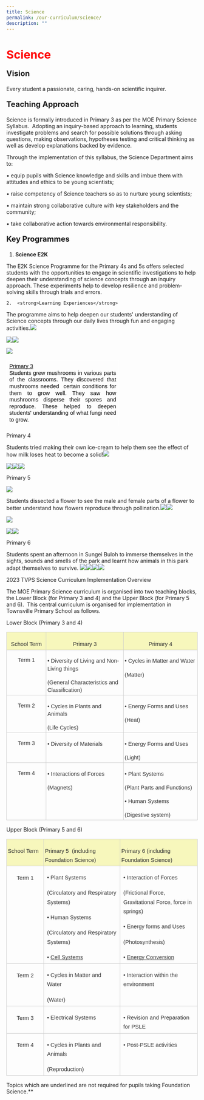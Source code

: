 ```yaml
---
title: Science
permalink: /our-curriculum/science/
description: ""
---
```

<h1 style="color:red;font-size:30px">Science</h1>

<p style="font-size:20px"><strong>Vision</strong></p>Every student a passionate, caring, hands-on scientific inquirer.

<p style="font-size:20px"><strong>Teaching Approach</strong></p>

Science is formally introduced in Primary 3 as per the MOE Primary Science Syllabus.&nbsp; Adopting an inquiry-based approach to learning, students investigate problems and search for possible solutions through asking questions, making observations, hypotheses testing and critical thinking as well as develop explanations backed by evidence.

Through the implementation of this syllabus, the Science Department aims to:

• equip pupils with Science knowledge and skills and imbue them with attitudes and ethics to be young scientists;

• raise competency of Science teachers so as to nurture young scientists;

• maintain strong collaborative culture with key stakeholders and the community;

• take collaborative action towards environmental responsibility.

<p style="font-size:20px"><strong>Key Programmes</strong>

1.  <strong>Science E2K</strong>&nbsp;
    
The E2K Science Programme for the Primary 4s and 5s offers selected students with the opportunities to engage in scientific investigations to help deepen their understanding of science concepts through an inquiry approach. These experiments help to develop resilience and problem-solving skills through trials and errors.&nbsp;



	2.  <strong>Learning Experiences</strong>
	
The programme aims to help deepen our students' understanding of Science concepts through our daily lives through fun and engaging activities.![](https://lh6.googleusercontent.com/d40ZCkjEs_xeEsd4SA29LHTwDrH7kixLIOseaAduRknysHgobWfiA37S8dTPlJVFsQRdsszy3D72RsHnPGRdyPYtkAH_KZuHe0rs-OICrYgzTSxiKYJ9moq_mPqZ6W-hbgK0yTuQhdSYWDLRZ4mLM1M)

  
![](https://lh4.googleusercontent.com/HGZsW3sdvFtzArs9dplSVRzOk2Sqa-rQ6fJw_bvE6_LeCl3SUE0_3vHhP9mfOqOOmixjYRa1nXcuFil2tycH9TABQITF_meQBzf7cQJURVH9fe1Uldsl9WHvgVx1el7vXyXJTguL_j9BPG9x5r2xSUw)![](https://lh6.googleusercontent.com/IDEUYO08J9ortEp4Z6nx65egru6pBwEaTpZGzI51FBVlqXmwgaB2rhBPUNHmWxtZNnGvDbpisF7jwBqiVNd4b5lwG2ELBfFYNupn59lnMYPPA0ghLV5jPam5JTDK4MLlm2FDntYtd0iTBKLG1gPI8Hc)

  

  

  
![](https://lh5.googleusercontent.com/h7A4F68UPFSRHM4Th8pGyFcUdmPZjgiKULGe00j-ORI8ZvtOa1T93mFhLMzcLdLxQ2zFnGLXyGi-l5nbyb_xT6o-201Z0_vGKajM3EPq5UgY5Br0pXQPL1y5xBaPPklBXMx51mrEErGolo8rNMQYHpM)

  

<table style="border:none;border-collapse:collapse;"><colgroup><col width="296"></colgroup><tbody><tr style="height:96pt"><td style="border-left:solid #ffffff 1pt;border-right:solid #ffffff 1pt;border-bottom:solid #ffffff 1pt;border-top:solid #ffffff 1pt;vertical-align:top;padding:5pt 5pt 5pt 5pt;overflow:hidden;overflow-wrap:break-word;"><p style="line-height:1.2;text-align: justify;margin-top:0pt;margin-bottom:0pt;" dir="ltr"><span style="font-size:11pt;font-family:Arial;color:#000000;background-color:transparent;font-weight:400;font-style:normal;font-variant:normal;text-decoration:underline;-webkit-text-decoration-skip:none;text-decoration-skip-ink:none;vertical-align:baseline;white-space:pre;white-space:pre-wrap;">Primary 3</span></p><p style="line-height:1.2;text-align: justify;margin-top:0pt;margin-bottom:0pt;" dir="ltr"><span style="font-size:11pt;font-family:Arial;color:#000000;background-color:transparent;font-weight:400;font-style:normal;font-variant:normal;text-decoration:none;vertical-align:baseline;white-space:pre;white-space:pre-wrap;">Students grew mushrooms in various parts of the classrooms. They discovered that mushrooms needed&nbsp; certain conditions for them to grow well. They saw how mushrooms disperse their spores and reproduce. These helped to deepen students' understanding of what fungi need to grow.</span></p></td></tr></tbody></table>

  

  

  

  

  

Primary 4

  

Students tried making their own ice-cream to help them see the effect of how milk loses heat to become a solid!![](https://lh3.googleusercontent.com/eOdhhVrliPgH_gQ6f9nXUEvs2x0sya95alslOv1jzw7L5gDsQshV1b7BqyIJYdXD1N1CSb0HBl97nFynhN4ux-QTv1cKn8_Eniwk2oW8O1llf8rv7zrhEbzjJMbbzu3SPoiL8cd3Am7eQqPyvNHMumY)

  
![](https://lh5.googleusercontent.com/IpJ6dLvKlwu5Sv_f4tEd_-MuWNF2NxmGsC0MNyclY-5lUJv9bCIukn4-VO3ALKcQCM6OH7XVvNmAyar5rRkV2K3IcI1FadM0YX9k6PbBA4m8khXx8-EoI_ANcKkpghRvVOp_C-kbGnGGCVfS5Hk01oc)![](https://lh6.googleusercontent.com/9zusMASRUyvWSMgnclCJA87d7W4r7zPxtMbM8vVSS2wHorOeyzkwFeOOUWAdthOxdoeCBPipWI2IeaHHfDcnBBGFkfF6Cw_eJUdlL_9vIzfrBvr-u8oMlKgoe_I4W4kbS42wKWfy3P_6FMhmnzzStAY)![](https://lh5.googleusercontent.com/RXEkq27Fc4bvoIxl0uy3kfPvoqVyvEC_Gfw0v4dF6u6ybzseCA763OjR4_E2-WplpbHEuRZDeA8rUM2YAaDW-n9GwdxsKI12cbKgph0NzLiZbrRN09NgmKP6XDFyu3iYhx_EWmmySgUrLPwIEkoGHoQ)

  

  

  

  

Primary 5

  
![](https://lh5.googleusercontent.com/n7-yhNn86x6CAPDfhboGX0v-mMADNRxeQ42KtDB83qR99FB1oYOolHxHWuf5LnnvF-dg5ncu3r8lf9wlk89DydD2qyxa90x59LQIKwcoWNUGPRIJnmyE6lzXyJGkBVSB21HGGoX_q-0yZ1BsY4thUow)

Students dissected a flower to see the male and female parts of a flower to better understand how flowers reproduce through pollination.![](https://lh3.googleusercontent.com/2d3VuoOOAuo4BmivOnU8thurn4cihhzrKdqKkvjfMewEO4Mf052lR91tn9aqjwyrmpViU79tDlQoSJOVBgoB1tKwlRPNM_XOLXf5FJOpgEVehhbZ03E_HBUtaoi58Ji_3xBb9N2sRZnExG3OnL7mGmI)![](https://lh4.googleusercontent.com/Gr16eSdBVEuOvjJztO555tXY4vRafTblpW-dDJSmQFoDhMtLzRIhrfE2-MGxwNUf_x-hXijcdReJvcCDRrCcDJwgnVDjrD2RAJ5qQF-N5thjx2Ug_5VPjl9IKkQWS2vYsBsSCxWPGqMCXbXpLdDOYuQ)

  

  
![](https://lh6.googleusercontent.com/nbOmc_mNDhZsB5XKz8BKpLk1B9tSmxn5-WaunruCsTjecqEjT8oXY1PSr619HSAWsPEawdBrmGaYulFXrbIahBsxTqqU12EqwY3AzBRVm94oxeFkLDDRba67etf7wXrsOThQZkUWP_uhgikuoBdsy4s)

  
![](https://lh4.googleusercontent.com/32UYzSeQDGxQIltJJq9KzaLo2Ltti2yUcSJbmEKcDzrHeKxnhDOsFn19xPuHLLT9nTbaEcPoWzj8tDkkOsJ3OaTrfJfyx8R5uUsXCwEcxistthp42MGEs0uXzfKVb-mIzbjcqB-2-tWHqqDAjbEsRqk)![](https://lh5.googleusercontent.com/4JBQZP6aOJAxt5yVHTclFmTQ5oSPVnoUmXPoHza8PzCxwwqSN58gFPRyi5h20hkhPf8AxQ5h1dTs4hNiDgQN_FkZpmgjGPzNix2D6Q16SrRz5VNstjZGlNR1MSX3lO-ZDUShf7QjXUJ5gjPkvxNTTP0)

  

  

  

  

  

  

  

  

  

Primary 6

  

Students spent an afternoon in Sungei Buloh to immerse themselves in the sights, sounds and smells of the park and learnt how animals in this park adapt themselves to survive.&nbsp;![](https://lh5.googleusercontent.com/BVas6h_PW9XTu3GOppoNBritquHy0v0KdaYFbG-BF5Pp5SH1zNDC8_WAOApss3mhDhALxpZXptsXlSLwxt5-o_2cnH4K4aPEXb8SYDUCecG6KxIiE0mVlf2UQseZWaa5lJIi7J2SLgTdECFXELc7qBg)![](https://lh6.googleusercontent.com/SQt7I14tmGUiTi5ZHUTXh-6BwD4wSmbyVWtEppWbV9MaS0p1SKyHfFVN9T7QBuMsd5zBlkbD9_C2fnkdM11-sao9jo9ES1gni_cU5AoUsgoePh-Wc5oJFyfw4CHdXELcoEk5ZNIigNO6jrTFbeyfKDM)![](https://lh6.googleusercontent.com/sa8yMBAU4ceH7LgGaa6RiT3YiG6x4Ngvw7SCg67Q_DdYbhZkuj-4xeVFshU-4mKh0JWEyoZEirLqksUOMomh57n4JD4qtRAZqFrjJcvkhC0JxmCXDLZ1hUO9Y3as8Zw3i6K2f9cZ-n7dxZBdV6-9wDE)![](https://lh5.googleusercontent.com/t0NHgMx3RA91_EH2sHXA1jZ7Bre5XW16jAM1KTHHKyi19G2iYQl4SUs_KuqxLO8YtQJh4mXVje2gHngpoK4uAAZ8pB-vakJxkE3Ijjj5oFntjgAvrw82ijSvVBobZPRF-Y4Hn1XbvMDBpMmfbrVpSGo)

  

  

  

  

2023 TVPS Science Curriculum Implementation Overview

The MOE Primary Science curriculum is organised into two teaching blocks, the Lower Block (for Primary 3 and 4) and the Upper Block (for Primary 5 and 6).&nbsp; This central curriculum is organised for implementation in Townsville Primary School as follows.

Lower Block (Primary 3 and 4)

<table style="border:none;border-collapse:collapse;"><colgroup><col width="128"><col width="248"><col width="248"></colgroup><tbody><tr style="height:30.75pt"><td style="border-left:solid #cccccc 0.98958pt;border-right:solid #cccccc 0.98958pt;border-bottom:solid #cccccc 0.98958pt;border-top:solid #cccccc 0.98958pt;vertical-align:bottom;background-color:#f7f7bc;padding:2pt 2pt 2pt 2pt;overflow:hidden;overflow-wrap:break-word;"><p style="line-height:1.656;text-align: center;margin-top:12pt;margin-bottom:0pt;" dir="ltr"><span style="font-size:11pt;font-family:Arial;color:#333333;background-color:transparent;font-weight:400;font-style:normal;font-variant:normal;text-decoration:none;vertical-align:baseline;white-space:pre;white-space:pre-wrap;">School Term</span></p></td><td style="border-left:solid #cccccc 0.98958pt;border-right:solid #cccccc 0.98958pt;border-bottom:solid #cccccc 0.98958pt;border-top:solid #cccccc 0.98958pt;vertical-align:bottom;background-color:#f7f7bc;padding:2pt 2pt 2pt 2pt;overflow:hidden;overflow-wrap:break-word;"><p style="line-height:1.656;text-align: center;margin-top:12pt;margin-bottom:0pt;" dir="ltr"><span style="font-size:11pt;font-family:Arial;color:#333333;background-color:transparent;font-weight:400;font-style:normal;font-variant:normal;text-decoration:none;vertical-align:baseline;white-space:pre;white-space:pre-wrap;">Primary 3</span></p></td><td style="border-left:solid #cccccc 0.98958pt;border-right:solid #cccccc 0.98958pt;border-bottom:solid #cccccc 0.98958pt;border-top:solid #cccccc 0.98958pt;vertical-align:bottom;background-color:#f7f7bc;padding:2pt 2pt 2pt 2pt;overflow:hidden;overflow-wrap:break-word;"><p style="line-height:1.656;text-align: center;margin-top:12pt;margin-bottom:0pt;" dir="ltr"><span style="font-size:11pt;font-family:Arial;color:#333333;background-color:transparent;font-weight:400;font-style:normal;font-variant:normal;text-decoration:none;vertical-align:baseline;white-space:pre;white-space:pre-wrap;">Primary 4</span></p></td></tr><tr style="height:57.75pt"><td style="border-left:solid #cccccc 0.98958pt;border-right:solid #cccccc 0.98958pt;border-bottom:solid #cccccc 0.98958pt;border-top:solid #cccccc 0.98958pt;vertical-align:top;padding:2pt 2pt 2pt 2pt;overflow:hidden;overflow-wrap:break-word;"><p style="line-height:1.2;text-align: center;margin-top:12pt;margin-bottom:0pt;" dir="ltr"><span style="font-size:11pt;font-family:Arial;color:#333333;background-color:transparent;font-weight:400;font-style:normal;font-variant:normal;text-decoration:none;vertical-align:baseline;white-space:pre;white-space:pre-wrap;">Term 1</span></p></td><td style="border-left:solid #cccccc 0.98958pt;border-right:solid #cccccc 0.98958pt;border-bottom:solid #cccccc 0.98958pt;border-top:solid #cccccc 0.98958pt;vertical-align:top;padding:2.016pt 2.016pt 2.016pt 2.016pt;overflow:hidden;overflow-wrap:break-word;"><p style="line-height:1.38;margin-top:12pt;margin-bottom:0pt;" dir="ltr"><span style="font-size:11pt;font-family:Arial;color:#333333;background-color:transparent;font-weight:400;font-style:normal;font-variant:normal;text-decoration:none;vertical-align:baseline;white-space:pre;white-space:pre-wrap;">• Diversity of Living and Non-Living things</span></p><p style="line-height:1.38;margin-top:12pt;margin-bottom:0pt;" dir="ltr"><span style="font-size:11pt;font-family:Arial;color:#333333;background-color:transparent;font-weight:400;font-style:normal;font-variant:normal;text-decoration:none;vertical-align:baseline;white-space:pre;white-space:pre-wrap;">(General Characteristics and Classification)</span></p></td><td style="border-left:solid #cccccc 0.98958pt;border-right:solid #cccccc 0.98958pt;border-bottom:solid #cccccc 0.98958pt;border-top:solid #cccccc 0.98958pt;vertical-align:top;padding:2.016pt 2.016pt 2.016pt 2.016pt;overflow:hidden;overflow-wrap:break-word;"><p style="line-height:1.38;margin-top:12pt;margin-bottom:0pt;" dir="ltr"><span style="font-size:11pt;font-family:Arial;color:#333333;background-color:transparent;font-weight:400;font-style:normal;font-variant:normal;text-decoration:none;vertical-align:baseline;white-space:pre;white-space:pre-wrap;">• Cycles in Matter and Water</span></p><p style="line-height:1.38;margin-top:12pt;margin-bottom:0pt;" dir="ltr"><span style="font-size:11pt;font-family:Arial;color:#333333;background-color:transparent;font-weight:400;font-style:normal;font-variant:normal;text-decoration:none;vertical-align:baseline;white-space:pre;white-space:pre-wrap;">(Matter)</span></p></td></tr><tr style="height:57.75pt"><td style="border-left:solid #cccccc 0.98958pt;border-right:solid #cccccc 0.98958pt;border-bottom:solid #cccccc 0.98958pt;border-top:solid #cccccc 0.98958pt;vertical-align:top;padding:2pt 2pt 2pt 2pt;overflow:hidden;overflow-wrap:break-word;"><p style="line-height:1.2;text-align: center;margin-top:12pt;margin-bottom:0pt;" dir="ltr"><span style="font-size:11pt;font-family:Arial;color:#333333;background-color:transparent;font-weight:400;font-style:normal;font-variant:normal;text-decoration:none;vertical-align:baseline;white-space:pre;white-space:pre-wrap;">Term 2</span></p></td><td style="border-left:solid #cccccc 0.98958pt;border-right:solid #cccccc 0.98958pt;border-bottom:solid #cccccc 0.98958pt;border-top:solid #cccccc 0.98958pt;vertical-align:top;padding:2.016pt 2.016pt 2.016pt 2.016pt;overflow:hidden;overflow-wrap:break-word;"><p style="line-height:1.38;margin-top:12pt;margin-bottom:0pt;" dir="ltr"><span style="font-size:11pt;font-family:Arial;color:#333333;background-color:transparent;font-weight:400;font-style:normal;font-variant:normal;text-decoration:none;vertical-align:baseline;white-space:pre;white-space:pre-wrap;">• Cycles in Plants and Animals</span></p><p style="line-height:1.38;margin-top:12pt;margin-bottom:0pt;" dir="ltr"><span style="font-size:11pt;font-family:Arial;color:#333333;background-color:transparent;font-weight:400;font-style:normal;font-variant:normal;text-decoration:none;vertical-align:baseline;white-space:pre;white-space:pre-wrap;">(Life Cycles)</span></p></td><td style="border-left:solid #cccccc 0.98958pt;border-right:solid #cccccc 0.98958pt;border-bottom:solid #cccccc 0.98958pt;border-top:solid #cccccc 0.98958pt;vertical-align:top;padding:2.016pt 2.016pt 2.016pt 2.016pt;overflow:hidden;overflow-wrap:break-word;"><p style="line-height:1.38;margin-top:12pt;margin-bottom:0pt;" dir="ltr"><span style="font-size:11pt;font-family:Arial;color:#333333;background-color:transparent;font-weight:400;font-style:normal;font-variant:normal;text-decoration:none;vertical-align:baseline;white-space:pre;white-space:pre-wrap;">• Energy Forms and Uses</span></p><p style="line-height:1.38;margin-top:12pt;margin-bottom:0pt;" dir="ltr"><span style="font-size:11pt;font-family:Arial;color:#333333;background-color:transparent;font-weight:400;font-style:normal;font-variant:normal;text-decoration:none;vertical-align:baseline;white-space:pre;white-space:pre-wrap;">(Heat)</span></p></td></tr><tr style="height:57.75pt"><td style="border-left:solid #cccccc 0.98958pt;border-right:solid #cccccc 0.98958pt;border-bottom:solid #cccccc 0.98958pt;border-top:solid #cccccc 0.98958pt;vertical-align:top;padding:2pt 2pt 2pt 2pt;overflow:hidden;overflow-wrap:break-word;"><p style="line-height:1.2;text-align: center;margin-top:12pt;margin-bottom:0pt;" dir="ltr"><span style="font-size:11pt;font-family:Arial;color:#333333;background-color:transparent;font-weight:400;font-style:normal;font-variant:normal;text-decoration:none;vertical-align:baseline;white-space:pre;white-space:pre-wrap;">Term 3</span></p></td><td style="border-left:solid #cccccc 0.98958pt;border-right:solid #cccccc 0.98958pt;border-bottom:solid #cccccc 0.98958pt;border-top:solid #cccccc 0.98958pt;vertical-align:top;padding:2.016pt 2.016pt 2.016pt 2.016pt;overflow:hidden;overflow-wrap:break-word;"><p style="line-height:1.38;margin-top:12pt;margin-bottom:0pt;" dir="ltr"><span style="font-size:11pt;font-family:Arial;color:#333333;background-color:transparent;font-weight:400;font-style:normal;font-variant:normal;text-decoration:none;vertical-align:baseline;white-space:pre;white-space:pre-wrap;">• Diversity of Materials</span></p></td><td style="border-left:solid #cccccc 0.98958pt;border-right:solid #cccccc 0.98958pt;border-bottom:solid #cccccc 0.98958pt;border-top:solid #cccccc 0.98958pt;vertical-align:top;padding:2.016pt 2.016pt 2.016pt 2.016pt;overflow:hidden;overflow-wrap:break-word;"><p style="line-height:1.38;margin-top:12pt;margin-bottom:0pt;" dir="ltr"><span style="font-size:11pt;font-family:Arial;color:#333333;background-color:transparent;font-weight:400;font-style:normal;font-variant:normal;text-decoration:none;vertical-align:baseline;white-space:pre;white-space:pre-wrap;">• Energy Forms and Uses</span></p><p style="line-height:1.38;margin-top:12pt;margin-bottom:0pt;" dir="ltr"><span style="font-size:11pt;font-family:Arial;color:#333333;background-color:transparent;font-weight:400;font-style:normal;font-variant:normal;text-decoration:none;vertical-align:baseline;white-space:pre;white-space:pre-wrap;">(Light)</span></p></td></tr><tr style="height:110.25pt"><td style="border-left:solid #cccccc 0.98958pt;border-right:solid #cccccc 0.98958pt;border-bottom:solid #cccccc 0.98958pt;border-top:solid #cccccc 0.98958pt;vertical-align:top;padding:2pt 2pt 2pt 2pt;overflow:hidden;overflow-wrap:break-word;"><p style="line-height:1.2;text-align: center;margin-top:12pt;margin-bottom:0pt;" dir="ltr"><span style="font-size:11pt;font-family:Arial;color:#333333;background-color:transparent;font-weight:400;font-style:normal;font-variant:normal;text-decoration:none;vertical-align:baseline;white-space:pre;white-space:pre-wrap;">Term 4</span></p></td><td style="border-left:solid #cccccc 0.98958pt;border-right:solid #cccccc 0.98958pt;border-bottom:solid #cccccc 0.98958pt;border-top:solid #cccccc 0.98958pt;vertical-align:top;padding:2.016pt 2.016pt 2.016pt 2.016pt;overflow:hidden;overflow-wrap:break-word;"><p style="line-height:1.38;margin-top:12pt;margin-bottom:0pt;" dir="ltr"><span style="font-size:11pt;font-family:Arial;color:#333333;background-color:transparent;font-weight:400;font-style:normal;font-variant:normal;text-decoration:none;vertical-align:baseline;white-space:pre;white-space:pre-wrap;">• Interactions of Forces</span></p><p style="line-height:1.38;margin-top:12pt;margin-bottom:0pt;" dir="ltr"><span style="font-size:11pt;font-family:Arial;color:#333333;background-color:transparent;font-weight:400;font-style:normal;font-variant:normal;text-decoration:none;vertical-align:baseline;white-space:pre;white-space:pre-wrap;">(Magnets)</span></p></td><td style="border-left:solid #cccccc 0.98958pt;border-right:solid #cccccc 0.98958pt;border-bottom:solid #cccccc 0.98958pt;border-top:solid #cccccc 0.98958pt;vertical-align:top;padding:2.016pt 2.016pt 2.016pt 2.016pt;overflow:hidden;overflow-wrap:break-word;"><p style="line-height:1.38;margin-top:12pt;margin-bottom:0pt;" dir="ltr"><span style="font-size:11pt;font-family:Arial;color:#333333;background-color:transparent;font-weight:400;font-style:normal;font-variant:normal;text-decoration:none;vertical-align:baseline;white-space:pre;white-space:pre-wrap;">• Plant Systems</span></p><p style="line-height:1.38;margin-top:12pt;margin-bottom:0pt;" dir="ltr"><span style="font-size:11pt;font-family:Arial;color:#333333;background-color:transparent;font-weight:400;font-style:normal;font-variant:normal;text-decoration:none;vertical-align:baseline;white-space:pre;white-space:pre-wrap;">(Plant Parts and Functions)</span></p><p style="line-height:1.38;margin-top:12pt;margin-bottom:0pt;" dir="ltr"><span style="font-size:11pt;font-family:Arial;color:#333333;background-color:transparent;font-weight:400;font-style:normal;font-variant:normal;text-decoration:none;vertical-align:baseline;white-space:pre;white-space:pre-wrap;">• Human Systems</span></p><p style="line-height:1.38;margin-top:12pt;margin-bottom:0pt;" dir="ltr"><span style="font-size:11pt;font-family:Arial;color:#333333;background-color:transparent;font-weight:400;font-style:normal;font-variant:normal;text-decoration:none;vertical-align:baseline;white-space:pre;white-space:pre-wrap;">(Digestive system)</span></p></td></tr></tbody></table>

Upper Block (Primary 5 and 6)

<table style="border:none;border-collapse:collapse;"><colgroup><col width="125"><col width="251"><col width="248"></colgroup><tbody><tr style="height:30.75pt"><td style="border-left:solid #cccccc 0.98958pt;border-right:solid #cccccc 0.98958pt;border-bottom:solid #cccccc 0.98958pt;border-top:solid #cccccc 0.98958pt;vertical-align:top;background-color:#f7f7bc;padding:2pt 2pt 2pt 2pt;overflow:hidden;overflow-wrap:break-word;"><p style="line-height:1.656;margin-top:12pt;margin-bottom:0pt;" dir="ltr"><span style="font-size:11pt;font-family:Arial;color:#333333;background-color:transparent;font-weight:400;font-style:normal;font-variant:normal;text-decoration:none;vertical-align:baseline;white-space:pre;white-space:pre-wrap;">School Term</span></p></td><td style="border-left:solid #cccccc 0.98958pt;border-right:solid #cccccc 0.98958pt;border-bottom:solid #cccccc 0.98958pt;border-top:solid #cccccc 0.98958pt;vertical-align:top;background-color:#f7f7bc;padding:2pt 2pt 2pt 2pt;overflow:hidden;overflow-wrap:break-word;"><p style="line-height:1.656;margin-top:12pt;margin-bottom:0pt;" dir="ltr"><span style="font-size:11pt;font-family:Arial;color:#333333;background-color:transparent;font-weight:400;font-style:normal;font-variant:normal;text-decoration:none;vertical-align:baseline;white-space:pre;white-space:pre-wrap;">Primary 5&nbsp; (including Foundation Science)</span></p></td><td style="border-left:solid #cccccc 0.98958pt;border-right:solid #cccccc 0.98958pt;border-bottom:solid #cccccc 0.98958pt;border-top:solid #cccccc 0.98958pt;vertical-align:top;background-color:#f7f7bc;padding:2pt 2pt 2pt 2pt;overflow:hidden;overflow-wrap:break-word;"><p style="line-height:1.656;margin-top:12pt;margin-bottom:0pt;" dir="ltr"><span style="font-size:11pt;font-family:Arial;color:#333333;background-color:transparent;font-weight:400;font-style:normal;font-variant:normal;text-decoration:none;vertical-align:baseline;white-space:pre;white-space:pre-wrap;">Primary 6 (including Foundation Science)</span></p></td></tr><tr style="height:137.25pt"><td style="border-left:solid #cccccc 0.98958pt;border-right:solid #cccccc 0.98958pt;border-bottom:solid #cccccc 0.98958pt;border-top:solid #cccccc 0.98958pt;vertical-align:top;padding:2pt 2pt 2pt 2pt;overflow:hidden;overflow-wrap:break-word;"><p style="line-height:1.656;text-align: center;margin-top:12pt;margin-bottom:0pt;" dir="ltr"><span style="font-size:11pt;font-family:Arial;color:#333333;background-color:transparent;font-weight:400;font-style:normal;font-variant:normal;text-decoration:none;vertical-align:baseline;white-space:pre;white-space:pre-wrap;">Term 1</span></p></td><td style="border-left:solid #cccccc 0.98958pt;border-right:solid #cccccc 0.98958pt;border-bottom:solid #cccccc 0.98958pt;border-top:solid #cccccc 0.98958pt;vertical-align:top;padding:-26.784pt -26.784pt -26.784pt -26.784pt;overflow:hidden;overflow-wrap:break-word;"><p style="line-height:1.656;margin-top:12pt;margin-bottom:0pt;" dir="ltr"><span style="font-size:11pt;font-family:Arial;color:#333333;background-color:transparent;font-weight:400;font-style:normal;font-variant:normal;text-decoration:none;vertical-align:baseline;white-space:pre;white-space:pre-wrap;">• Plant Systems</span></p><p style="line-height:1.656;margin-top:12pt;margin-bottom:0pt;" dir="ltr"><span style="font-size:11pt;font-family:Arial;color:#333333;background-color:transparent;font-weight:400;font-style:normal;font-variant:normal;text-decoration:none;vertical-align:baseline;white-space:pre;white-space:pre-wrap;">(Circulatory and Respiratory Systems)</span></p><p style="line-height:1.656;margin-top:12pt;margin-bottom:0pt;" dir="ltr"><span style="font-size:11pt;font-family:Arial;color:#333333;background-color:transparent;font-weight:400;font-style:normal;font-variant:normal;text-decoration:none;vertical-align:baseline;white-space:pre;white-space:pre-wrap;">• Human Systems</span></p><p style="line-height:1.656;margin-top:12pt;margin-bottom:0pt;" dir="ltr"><span style="font-size:11pt;font-family:Arial;color:#333333;background-color:transparent;font-weight:400;font-style:normal;font-variant:normal;text-decoration:none;vertical-align:baseline;white-space:pre;white-space:pre-wrap;">(Circulatory and Respiratory Systems)</span></p><p style="line-height:1.656;margin-top:12pt;margin-bottom:0pt;" dir="ltr"><span style="font-size:11pt;font-family:Arial;color:#333333;background-color:transparent;font-weight:400;font-style:normal;font-variant:normal;text-decoration:none;vertical-align:baseline;white-space:pre;white-space:pre-wrap;">• </span><span style="font-size:11pt;font-family:Arial;color:#333333;background-color:transparent;font-weight:400;font-style:normal;font-variant:normal;text-decoration:underline;-webkit-text-decoration-skip:none;text-decoration-skip-ink:none;vertical-align:baseline;white-space:pre;white-space:pre-wrap;">Cell Systems</span></p></td><td style="border-left:solid #cccccc 0.98958pt;border-right:solid #cccccc 0.98958pt;border-bottom:solid #cccccc 0.98958pt;border-top:solid #cccccc 0.98958pt;vertical-align:top;padding:-26.784pt -26.784pt -26.784pt -26.784pt;overflow:hidden;overflow-wrap:break-word;"><p style="line-height:1.656;margin-top:12pt;margin-bottom:0pt;" dir="ltr"><span style="font-size:11pt;font-family:Arial;color:#333333;background-color:transparent;font-weight:400;font-style:normal;font-variant:normal;text-decoration:none;vertical-align:baseline;white-space:pre;white-space:pre-wrap;">• Interaction of Forces</span></p><p style="line-height:1.656;margin-top:12pt;margin-bottom:0pt;" dir="ltr"><span style="font-size:11pt;font-family:Arial;color:#333333;background-color:transparent;font-weight:400;font-style:normal;font-variant:normal;text-decoration:none;vertical-align:baseline;white-space:pre;white-space:pre-wrap;">(Frictional Force, Gravitational Force, force in springs)</span></p><p style="line-height:1.656;margin-top:12pt;margin-bottom:0pt;" dir="ltr"><span style="font-size:11pt;font-family:Arial;color:#333333;background-color:transparent;font-weight:400;font-style:normal;font-variant:normal;text-decoration:none;vertical-align:baseline;white-space:pre;white-space:pre-wrap;">• Energy forms and Uses</span></p><p style="line-height:1.656;margin-top:12pt;margin-bottom:0pt;" dir="ltr"><span style="font-size:11pt;font-family:Arial;color:#333333;background-color:transparent;font-weight:400;font-style:normal;font-variant:normal;text-decoration:none;vertical-align:baseline;white-space:pre;white-space:pre-wrap;">(Photosynthesis)</span></p><p style="line-height:1.656;margin-top:12pt;margin-bottom:0pt;" dir="ltr"><span style="font-size:11pt;font-family:Arial;color:#333333;background-color:transparent;font-weight:400;font-style:normal;font-variant:normal;text-decoration:none;vertical-align:baseline;white-space:pre;white-space:pre-wrap;">• </span><span style="font-size:11pt;font-family:Arial;color:#333333;background-color:transparent;font-weight:400;font-style:normal;font-variant:normal;text-decoration:underline;-webkit-text-decoration-skip:none;text-decoration-skip-ink:none;vertical-align:baseline;white-space:pre;white-space:pre-wrap;">Energy Conversion</span></p></td></tr><tr style="height:57.75pt"><td style="border-left:solid #cccccc 0.98958pt;border-right:solid #cccccc 0.98958pt;border-bottom:solid #cccccc 0.98958pt;border-top:solid #cccccc 0.98958pt;vertical-align:top;padding:2pt 2pt 2pt 2pt;overflow:hidden;overflow-wrap:break-word;"><p style="line-height:1.656;text-align: center;margin-top:12pt;margin-bottom:0pt;" dir="ltr"><span style="font-size:11pt;font-family:Arial;color:#333333;background-color:transparent;font-weight:400;font-style:normal;font-variant:normal;text-decoration:none;vertical-align:baseline;white-space:pre;white-space:pre-wrap;">Term 2</span></p></td><td style="border-left:solid #cccccc 0.98958pt;border-right:solid #cccccc 0.98958pt;border-bottom:solid #cccccc 0.98958pt;border-top:solid #cccccc 0.98958pt;vertical-align:top;padding:-26.784pt -26.784pt -26.784pt -26.784pt;overflow:hidden;overflow-wrap:break-word;"><p style="line-height:1.656;margin-top:12pt;margin-bottom:0pt;" dir="ltr"><span style="font-size:11pt;font-family:Arial;color:#333333;background-color:transparent;font-weight:400;font-style:normal;font-variant:normal;text-decoration:none;vertical-align:baseline;white-space:pre;white-space:pre-wrap;">• Cycles in Matter and Water</span></p><p style="line-height:1.656;margin-top:12pt;margin-bottom:0pt;" dir="ltr"><span style="font-size:11pt;font-family:Arial;color:#333333;background-color:transparent;font-weight:400;font-style:normal;font-variant:normal;text-decoration:none;vertical-align:baseline;white-space:pre;white-space:pre-wrap;">(Water)</span></p></td><td style="border-left:solid #cccccc 0.98958pt;border-right:solid #cccccc 0.98958pt;border-bottom:solid #cccccc 0.98958pt;border-top:solid #cccccc 0.98958pt;vertical-align:top;padding:-26.784pt -26.784pt -26.784pt -26.784pt;overflow:hidden;overflow-wrap:break-word;"><p style="line-height:1.656;margin-top:12pt;margin-bottom:0pt;" dir="ltr"><span style="font-size:11pt;font-family:Arial;color:#333333;background-color:transparent;font-weight:400;font-style:normal;font-variant:normal;text-decoration:none;vertical-align:baseline;white-space:pre;white-space:pre-wrap;">• Interaction within the environment</span></p></td></tr><tr style="height:30.75pt"><td style="border-left:solid #cccccc 0.98958pt;border-right:solid #cccccc 0.98958pt;border-bottom:solid #cccccc 0.98958pt;border-top:solid #cccccc 0.98958pt;vertical-align:top;padding:2pt 2pt 2pt 2pt;overflow:hidden;overflow-wrap:break-word;"><p style="line-height:1.656;text-align: center;margin-top:12pt;margin-bottom:0pt;" dir="ltr"><span style="font-size:11pt;font-family:Arial;color:#333333;background-color:transparent;font-weight:400;font-style:normal;font-variant:normal;text-decoration:none;vertical-align:baseline;white-space:pre;white-space:pre-wrap;">Term 3</span></p></td><td style="border-left:solid #cccccc 0.98958pt;border-right:solid #cccccc 0.98958pt;border-bottom:solid #cccccc 0.98958pt;border-top:solid #cccccc 0.98958pt;vertical-align:top;padding:-26.784pt -26.784pt -26.784pt -26.784pt;overflow:hidden;overflow-wrap:break-word;"><p style="line-height:1.656;margin-top:12pt;margin-bottom:0pt;" dir="ltr"><span style="font-size:11pt;font-family:Arial;color:#333333;background-color:transparent;font-weight:400;font-style:normal;font-variant:normal;text-decoration:none;vertical-align:baseline;white-space:pre;white-space:pre-wrap;">• Electrical Systems</span></p></td><td style="border-left:solid #cccccc 0.98958pt;border-right:solid #cccccc 0.98958pt;border-bottom:solid #cccccc 0.98958pt;border-top:solid #cccccc 0.98958pt;vertical-align:top;padding:-26.784pt -26.784pt -26.784pt -26.784pt;overflow:hidden;overflow-wrap:break-word;"><p style="line-height:1.656;margin-top:12pt;margin-bottom:0pt;" dir="ltr"><span style="font-size:11pt;font-family:Arial;color:#333333;background-color:transparent;font-weight:400;font-style:normal;font-variant:normal;text-decoration:none;vertical-align:baseline;white-space:pre;white-space:pre-wrap;">• Revision and Preparation for PSLE</span></p></td></tr><tr style="height:57.75pt"><td style="border-left:solid #cccccc 0.98958pt;border-right:solid #cccccc 0.98958pt;border-bottom:solid #cccccc 0.98958pt;border-top:solid #cccccc 0.98958pt;vertical-align:top;padding:2pt 2pt 2pt 2pt;overflow:hidden;overflow-wrap:break-word;"><p style="line-height:1.656;text-align: center;margin-top:12pt;margin-bottom:0pt;" dir="ltr"><span style="font-size:11pt;font-family:Arial;color:#333333;background-color:transparent;font-weight:400;font-style:normal;font-variant:normal;text-decoration:none;vertical-align:baseline;white-space:pre;white-space:pre-wrap;">Term 4</span></p></td><td style="border-left:solid #cccccc 0.98958pt;border-right:solid #cccccc 0.98958pt;border-bottom:solid #cccccc 0.98958pt;border-top:solid #cccccc 0.98958pt;vertical-align:top;padding:-26.784pt -26.784pt -26.784pt -26.784pt;overflow:hidden;overflow-wrap:break-word;"><p style="line-height:1.656;margin-top:12pt;margin-bottom:0pt;" dir="ltr"><span style="font-size:11pt;font-family:Arial;color:#333333;background-color:transparent;font-weight:400;font-style:normal;font-variant:normal;text-decoration:none;vertical-align:baseline;white-space:pre;white-space:pre-wrap;">• Cycles in Plants and Animals</span></p><p style="line-height:1.656;margin-top:12pt;margin-bottom:0pt;" dir="ltr"><span style="font-size:11pt;font-family:Arial;color:#333333;background-color:transparent;font-weight:400;font-style:normal;font-variant:normal;text-decoration:none;vertical-align:baseline;white-space:pre;white-space:pre-wrap;">(Reproduction)</span></p></td><td style="border-left:solid #cccccc 0.98958pt;border-right:solid #cccccc 0.98958pt;border-bottom:solid #cccccc 0.98958pt;border-top:solid #cccccc 0.98958pt;vertical-align:top;padding:-26.784pt -26.784pt -26.784pt -26.784pt;overflow:hidden;overflow-wrap:break-word;"><p style="line-height:1.656;margin-top:12pt;margin-bottom:0pt;" dir="ltr"><span style="font-size:11pt;font-family:Arial;color:#333333;background-color:transparent;font-weight:400;font-style:normal;font-variant:normal;text-decoration:none;vertical-align:baseline;white-space:pre;white-space:pre-wrap;">• Post-PSLE activities</span></p></td></tr></tbody></table>

Topics which are underlined are not required for pupils taking Foundation Science.**</p>